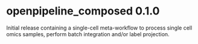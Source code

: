 # openpipeline_composed 0.1.0

Initial release containing a single-cell meta-workflow to process single cell omics samples, perform batch integration and/or label projection.